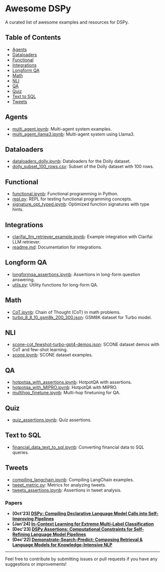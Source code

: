# Awesome DSPy

A curated list of awesome examples and resources for DSPy.

## Table of Contents

- [Agents](#agents)
- [Dataloaders](#dataloaders)
- [Functional](#functional)
- [Integrations](#integrations)
- [Longform QA](#longform-qa)
- [Math](#math)
- [NLI](#nli)
- [QA](#qa)
- [Quiz](#quiz)
- [Text to SQL](#text-to-sql)
- [Tweets](#tweets)

## Agents

- [multi_agent.ipynb](agents/multi_agent.ipynb): Multi-agent system examples.
- [multi_agent_llama3.ipynb](agents/multi_agent_llama3.ipynb): Multi-agent system using Llama3.

## Dataloaders

- [dataloaders_dolly.ipynb](dataloaders/dataloaders_dolly.ipynb): Dataloaders for the Dolly dataset.
- [dolly_subset_100_rows.csv](dataloaders/dolly_subset_100_rows.csv): Subset of the Dolly dataset with 100 rows.

## Functional

- [functional.ipynb](functional/functional.ipynb): Functional programming in Python.
- [repl.py](functional/repl.py): REPL for testing functional programming concepts.
- [signature_opt_typed.ipynb](functional/signature_opt_typed.ipynb): Optimized function signatures with type hints.

## Integrations

- [clarifai_llm_retriever_example.ipynb](integrations/clarifai/clarifai_llm_retriever_example.ipynb): Example integration with Clarifai LLM retriever.
- [readme.md](integrations/readme.md): Documentation for integrations.

## Longform QA

- [longformqa_assertions.ipynb](longformqa/longformqa_assertions.ipynb): Assertions in long-form question answering.
- [utils.py](longformqa/utils.py): Utility functions for long-form QA.

## Math

- [CoT.ipynb](math/gsm8k/CoT.ipynb): Chain of Thought (CoT) in math problems.
- [turbo_8_8_10_gsm8k_200_300.json](math/gsm8k/turbo_8_8_10_gsm8k_200_300.json): GSM8K dataset for Turbo model.

## NLI

- [scone-cot_fewshot-turbo-gpt4-demos.json](nli/scone/scone-cot_fewshot-turbo-gpt4-demos.json): SCONE dataset demos with CoT and few-shot learning.
- [scone.ipynb](nli/scone/scone.ipynb): SCONE dataset examples.

## QA

- [hotpotqa_with_assertions.ipynb](qa/hotpot/hotpotqa_with_assertions.ipynb): HotpotQA with assertions.
- [hotpotqa_with_MIPRO.ipynb](qa/hotpot/hotpotqa_with_MIPRO.ipynb): HotpotQA with MIPRO.
- [multihop_finetune.ipynb](qa/hotpot/multihop_finetune.ipynb): Multi-hop finetuning for QA.

## Quiz

- [quiz_assertions.ipynb](quiz/quiz_assertions.ipynb): Quiz assertions.

## Text to SQL

- [financial_data_text_to_sql.ipynb](text_to_sql/financial_data_text_to_sql.ipynb): Converting financial data to SQL queries.

## Tweets

- [compiling_langchain.ipynb](tweets/compiling_langchain.ipynb): Compiling LangChain examples.
- [tweet_metric.py](tweets/tweet_metric.py): Metrics for analyzing tweets.
- [tweets_assertions.ipynb](tweets/tweets_assertions.ipynb): Assertions in tweet analysis.

 
### Papers

- **[Oct'23] [DSPy: Compiling Declarative Language Model Calls into Self-Improving Pipelines](https://arxiv.org/abs/2310.03714)**     
- **[Jan'24] [In-Context Learning for Extreme Multi-Label Classification](https://arxiv.org/abs/2401.12178)**       
- **[Dec'23] [DSPy Assertions: Computational Constraints for Self-Refining Language Model Pipelines](https://arxiv.org/abs/2312.13382)**   
- **[Dec'22] [Demonstrate-Search-Predict: Composing Retrieval & Language Models for Knowledge-Intensive NLP](https://arxiv.org/abs/2212.14024.pdf)**

---

Feel free to contribute by submitting issues or pull requests if you have any suggestions or improvements!
